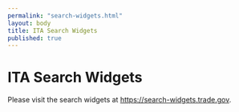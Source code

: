```yaml
--- 
permalink: "search-widgets.html" 
layout: body 
title: ITA Search Widgets 
published: true 
---
```


# ITA Search Widgets

<p>Please visit the search widgets at <a href="https://search-widgets.trade.gov">https://search-widgets.trade.gov</a>.</p>